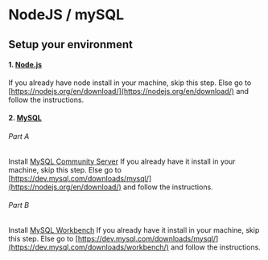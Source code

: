 # NodeJS / mySQL

<!-- ## Requirements
* Basic Knowlege of Experss
* Basic Knowlege of REST API -->

## Setup your environment
#### 1. [Node.js](https://nodejs.org/en/download/)
If you already have node install in your machine, skip this step. 
Else go to [https://nodejs.org/en/download/](https://nodejs.org/en/download/) and follow the instructions. 

#### 2. [MySQL](https://www.mysql.com/)
  ###### Part A
  Install [MySQL Community Server](https://dev.mysql.com/downloads/mysql/)
  If you already have it install in your machine, skip this step.
  Else go to [https://dev.mysql.com/downloads/mysql/](https://nodejs.org/en/download/) and follow the instructions.
  ###### Part B
  Install [MySQL Workbench](https://dev.mysql.com/downloads/workbench/)
  If you already have it install in your machine, skip this step.
  Else go to [https://dev.mysql.com/downloads/mysql/](https://dev.mysql.com/downloads/workbench/) and follow the instructions.

